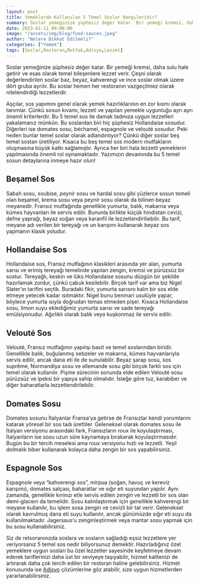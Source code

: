 ```yaml
---
layout: post
title: Yemeklerde Kullanılan 5 Temel Soslar Hangileridir?
summary: Soslar yemeğinize şüphesiz değer katar. Bir yemeği kremsi, daha sulu hale getirir ve esas olarak temel bileşenlere lezzet verir.
date: 2023-01-11 09:00:00
image: "/assets/img/blog/food-sauces.jpeg"
author: "Nelere Dikkat Edilmeli?"
categories: ["Yemek"]
tags: [Soslar,Restoran,Mutfak,Adisyo,Lezzet]
---
```

Soslar yemeğinize şüphesiz değer katar. Bir yemeği kremsi, daha sulu hale getirir ve esas olarak temel bileşenlere lezzet verir. Çeşni olarak değerlendirilen soslar baz, beyaz, kahverengi ve ince soslar olmak üzere dört gruba ayrılır. Bu soslar hemen her restoranın vazgeçilmez olarak nitelendirdiği lezzetlerdir.

Aşçılar, sos yapımını genel olarak yemek hazırlıklarının en zor kısmı olarak tanımlar. Çünkü sosun kıvamı, lezzeti ve yapılan yemekle uygunluğu ayrı ayrı önemli kriterlerdir. Bu 5 temel sos ile damak tadınıza uygun lezzetleri yakalamanız münkün. Bu soslardan biri hiç şüphesiz Hollandaise sosudur. Diğerleri ise domates sosu, béchamel, espagnole ve velouté sosudur. Peki neden bunlar temel soslar olarak adlandırılıyor? Çünkü diğer soslar beş temel sostan üretiliyor. Kısaca bu beş temel sos modern mutfakların oluşmasına büyük katkı sağlamıştır. Ayrıca her biri hala lezzetli yemeklerin yapılmasında önemli rol oynamaktadır. Yazımızın devamında bu 5 temel sosun detaylarına inmeye hazır olun!


## Beşamel Sos

Sabah sosu, soubise, peynir sosu ve hardal sosu gibi yüzlerce sosun temeli olan beşamel, krema sosu veya peynir sosu olarak da bilinen beyaz meyanedir. Fransız mutfağında genellikle yumurta, balık, makarna veya kümes hayvanları ile servis edilir. Bununla birlikte küçük hindistan cevizi, defne yaprağı, beyaz soğan veya karanfil ile lezzetlendiriliebilir. Bu tarif, meyane adı verilen bir tereyağı ve un karışımı kullanarak beyaz sos yapmanın klasik yoludur.

## Hollandaise Sos

Hollandaise sos, Fransız mutfağının klasikleri arasında yer alan, yumurta sarısı ve erimiş tereyağı temelinde yapılan zengin, kremsi ve pürüzsüz bir sostur. Tereyağlı, keskin ve lüks Hollandaise sosunu düzgün bir şekilde hazırlamak zordur, çünkü çabuk kesilebilir. Birçok tarif var ama biz Nigel Slater’ın tarifini seçtik. Buradaki fikir, yumurta sarısını kalın bir sos elde etmeye yetecek kadar ısıtmaktır. Nigel bunu benmari usulüyle yapar, böylece yumurta ısıyla doğrudan temas etmeden pişer. Kısaca Hollandaise sosu, limon suyu eklediğimiz yumurta sarısı ve sade tereyağı emülsiyonudur. Ağırlıklı olarak balık veya kuşkonmaz ile servis edilir.


## Velouté Sos

Velouté, Fransız mutfağının yapılışı basit ve temel soslarından biridir. Genellikle balık, buğulanmış sebzeler ve makarna, kümes hayvanlarıyla servis edilir, ancak dana eti ile de sunulabilir. Beyaz şarap sosu, sos suprême, Normandiya sosu ve allemande sosu gibi birçok farklı sos için temel olarak kullanılır. Pişme sürecinin sonunda elde edilen Velouté sosu pürüzsüz ve ipeksi bir yapıya sahip olmalıdır. İsteğe göre tuz, karabiber ve diğer baharatlarla lezzetlendirilebilir. 


## Domates Sosu

Domates sosunu İtalyanlar Fransa’ya getirse de Fransızlar kendi yorumlarını katarak yöresel bir sos tadı ürettiler. Geleneksel olarak domates sosu ile İtalyan versiyonu arasındaki fark, Fransızların roux ile koyulaştırması, İtalyanların ise sosu uzun süre kaynamaya bırakarak koyulaştırmasıdır. Bugün bu bir tercih meselesi ama roux versiyonu hızlı ve lezzetli. Yeşil dolmalık biber kullanarak kolayca daha zengin bir sos yapabilirsiniz.


## Espagnole Sos

Espagnole veya “kahverengi sos”, mirpua (soğan, havuç ve kereviz karışımı), domates salçası, baharatlar ve sığır eti suyundan yapılır. Aynı zamanda, genellikle kırmızı etle servis edilen zengin ve lezzetli bir sos olan demi-glaceın da temelidir. Sosu kalınlaştırmak için genellikle kahverengi bir meyane kullanılır, bu işlem sosa zengin ve cevizli bir tat verir. Geleneksel olarak kavrulmuş dana eti suyu kullanılır, ancak günümüzde sığır eti suyu da kullanılmaktadır. Jagersaus’u zenginleştirmek veya mantar sosu yapmak için bu sosu kullanabilirsiniz.

Siz de retsoranınızda soslara ve sosların sağladığı eşsiz lezzetlere yer veriyorsanız 5 temel sos nedir biliyorsunuz demektir. Hazırladığınız özel yemeklere uygun sosları bu özel lezzetler sayesinde keşfetmeye devam ederek tariflerinizi daha üst bir seviyeye taşıyabilir, hizmet kalitenizi de artırarak daha çok tercih edilen bir restoran haline gelebilirsiniz. Hizmet konusunda ise <a href="https://adisyo.com" target="_blank">Adisyo</a> çözümlerine göz atabilir, size uygun hizmetlerden yararlanabilirsiniz.

